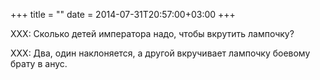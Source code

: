 +++
title = ""
date = 2014-07-31T20:57:00+03:00
+++

XXX: Сколько детей императора надо, чтобы вкрутить лампочку?


XXX: Два, один наклоняется, а другой вкручивает лампочку боевому брату в анус.


